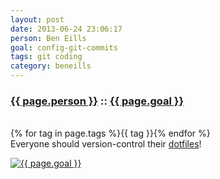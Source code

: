 ```yaml
---
layout: post
date: 2013-06-24 23:06:17
person: Ben Eills
goal: config-git-commits
tags: git coding
category: beneills
---
```


<h3 class="graph-align goal-title">
    <a href="https://www.beeminder.com/beneills">{{ page.person }}</a>
    ::
    <a href="https://www.beeminder.com/beneills/goals/config-git-commits">{{ page.goal }}</a>

</h3>
<br />
<span class="muted graph-align goal-text goal-tags">
        {% for tag in page.tags %}<span>{{ tag }}</span>{% endfor %}
</span>

<br />
<div class="graph-align goal-text goal-description">
     Everyone should version-control their <a href="https://github.com/beneills/configuration">dotfiles</a>!
</div>

[![{{ page.goal }}](https://www.beeminder.com/beneills/goals/config-git-commits/graph)](https://www.beeminder.com/beneills/goals/config-git-commits)
